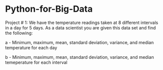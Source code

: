 # Python-for-Big-Data

Project # 1: We have the temperature readings taken at 8 different intervals in a day for 5 days. As a data scientist you are given this data set and find the following: 

  a - Minimum, maximum, mean, standard deviation, variance, and median  temperature for each day
  
  b - Minimum, maximum, mean, standard deviation, variance, and median  temeperature for each interval

